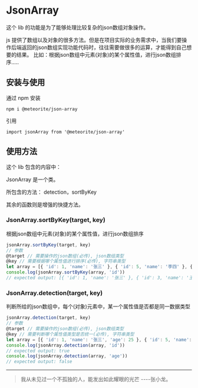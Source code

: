 # JsonArray
这个 lib 的功能是为了能够处理比较复杂的json数组对象操作。

js 提供了数组以及对象的很多方法。但是在项目实际的业务需求中，当我们要操作后端返回的json数组实现功能代码时，往往需要做很多的运算，才能得到自己想要的结果。
比如：根据json数组中元素(对象)的某个属性值，进行json数组排序.....

## 安装与使用

通过 npm 安装

```
npm i @meteorite/json-array
```

引用

```
import jsonArray from '@meteorite/json-array'
```

## 使用方法

这个 lib 包含的内容中：

JsonArray 是一个类。

所包含的方法：
detection，sortByKey

其余的函数则是增强的快捷方法。

### JsonArray.sortByKey(target, key)

根据json数组中元素(对象)的某个属性值，进行json数组排序

```javascript
jsonArray.sortByKey(target, key)
// 参数
@target // 需要操作的json数组(必传), json数组类型
@key // 需要根据哪个属性值进行排序(必传), 字符串类型
let array = [{ 'id': 1, 'name': '张三' }, { 'id': 5, 'name': '李四' }, { 'id': 3, 'name': '王麻子' }]
console.log(jsonArray.sortByKey(array, 'id'))
// expected output: [{ 'id': 1, 'name': '张三' }, { 'id': 3, 'name': '王麻子' }, { 'id': 5, 'name': '李四' },]
```
### JsonArray.detection(target, key)

判断所给的json数组中，每个(对象)元素中，某一个属性值是否都是同一数据类型

```javascript
jsonArray.detection(target, key)
// 参数
@target // 需要操作的json数组(必传), json数组类型
@key // 需要判断哪个属性值类型是否统一(必传), 字符串类型
let array = [{ 'id': 1, 'name': '张三', 'age': 25 }, { 'id': 5, 'name': '李四', 'age': null }, { 'id': 3, 'name': '王麻子', 'age': 26 }]
console.log(jsonArray.detection(array, 'id'))
// expected output: true
console.log(jsonArray.detection(array, 'age'))
// expected output: false
```


***


> 我从未见过一个不孤独的人，能发出如此耀眼的光芒 ----张小龙。 
